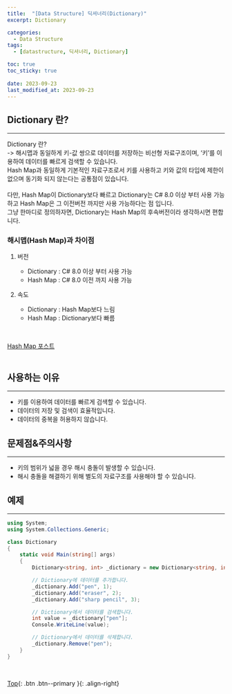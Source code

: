 ```yaml
---
title:  "[Data Structure] 딕셔너리(Dictionary)"
excerpt: Dictionary

categories:
  - Data Structure
tags:
  - [datastructure, 딕셔너리, Dictionary]

toc: true
toc_sticky: true
 
date: 2023-09-23
last_modified_at: 2023-09-23
---
```


## Dictionary 란?
---
Dictionary 란? <br>
-> 해시맵과 동일하게 키-값 쌍으로 데이터를 저장하는 비선형 자료구조이며, ‘키’를 이용하여 데이터를 빠르게 검색할 수 있습니다. <br>
Hash Map과 동일하게 기본적인 자료구조로서 키를 사용하고 키와 값의 타입에 제한이 없으며 동기화 되지 않는다는 공통점이 있습니다. <br> <br>
다만, Hash Map이 Dictionary보다 빠르고 Dictionary는 C# 8.0 이상 부터 사용 가능하고 Hash Map은 그 이전버전 까지만 사용 가능하다는 점 입니다. <br>
그냥 한마디로 정의하자면, Dictionary는 Hash Map의 후속버전이라 생각하시면 편합니다.


### 해시맵(Hash Map)과 차이점

1. 버전
   - Dictionary : C# 8.0 이상 부터 사용 가능
   - Hash Map   : C# 8.0 이전 까지 사용 가능

2. 속도
   - Dictionary : Hash Map보다 느림
   - Hash Map   : Dictionary보다 빠름

<br>

[Hash Map 포스트]()<br><br>



## 사용하는 이유
---
- 키를 이용하여 데이터를 빠르게 검색할 수 있습니다.
- 데이터의 저장 및 검색이 효율적입니다.
- 데이터의 중복을 허용하지 않습니다.


## 문제점&주의사항
---
- 키의 범위가 넓을 경우 해시 충돌이 발생할 수 있습니다.
- 해시 충돌을 해결하기 위해 별도의 자료구조를 사용해야 할 수 있습니다.


## 예제
---

```C#
using System;
using System.Collections.Generic;

class Dictionary
{
    static void Main(string[] args)
    {
        Dictionary<string, int> _dictionary = new Dictionary<string, int>();

        // Dictionary에 데이터를 추가합니다.
        _dictionary.Add("pen", 1);
        _dictionary.Add("eraser", 2);
        _dictionary.Add("sharp pencil", 3);

        // Dictionary에서 데이터를 검색합니다.
        int value = _dictionary["pen"];
        Console.WriteLine(value);

        // Dictionary에서 데이터를 삭제합니다.
        _dictionary.Remove("pen");
    }
}
```

<br>

[Top](#){: .btn .btn--primary }{: .align-right}